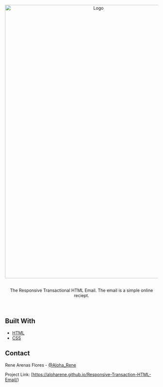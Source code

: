 <!-- PROJECT LOGO -->
<br />
<div align="center">
  <a href="https://aloharene.github.io/Responsive-Transaction-HTML-Email/">
    <img src="https://i.postimg.cc/9FW9yHtv/Transactional.png" alt="Logo" width="600" height="900">
  </a>
<br />
<br />
  <p align="center">
    The Responsive Transactional HTML Email. The email is a simple online reciept.
    <br />
    <br />
    <br />
  </p>
</div>

## Built With

* [HTML](https://developer.mozilla.org/en-US/docs/Learn/Getting_started_with_the_web/HTML_basics)
* [CSS](https://developer.mozilla.org/en-US/docs/Web/CSS)

<!-- CONTACT -->
## Contact

Rene Arenas Flores - [@Aloha_Rene](https://twitter.com/Aloha_Rene)

Project Link: [https://aloharene.github.io/Responsive-Transaction-HTML-Email/)
